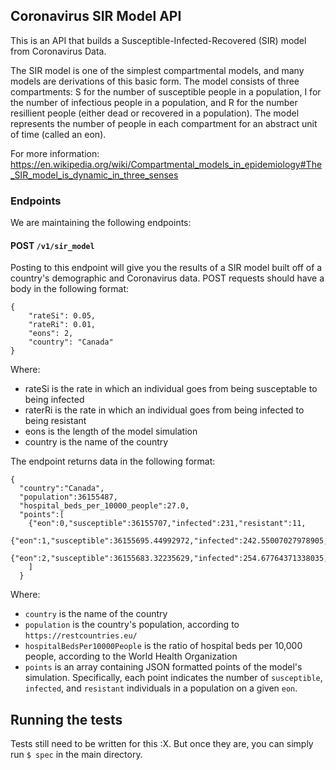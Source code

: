 ## Coronavirus SIR Model API
This is an API that builds a Susceptible-Infected-Recovered (SIR) model from Coronavirus Data.

The SIR model is one of the simplest compartmental models, and many models are derivations of this basic form.  The model consists of three compartments: S for the number of susceptible people in a population, I for the number of infectious people in a population, and R for the number resillient people (either dead or recovered in a population).  The model represents the number of people in each compartment for an abstract unit of time (called an eon).

For more information: https://en.wikipedia.org/wiki/Compartmental_models_in_epidemiology#The_SIR_model_is_dynamic_in_three_senses

### Endpoints
We are maintaining the following endpoints:

#### POST `/v1/sir_model`
Posting to this endpoint will give you the results of a SIR model built off of a country's demographic and Coronavirus data.  POST requests should have a body in the following format:

```
{
	"rateSi": 0.05,
	"rateRi": 0.01,
	"eons": 2,
	"country": "Canada"
}
```

Where:
- rateSi is the rate in which an individual goes from being susceptable to being infected
- raterRi is the rate in which an individual goes from being infected to being resistant
- eons is the length of the model simulation
- country is the name of the country

The endpoint returns data in the following format:
```
{
  "country":"Canada",
  "population":36155487,
  "hospital_beds_per_10000_people":27.0,
  "points":[
    {"eon":0,"susceptible":36155707,"infected":231,"resistant":11,
    {"eon":1,"susceptible":36155695.44992972,"infected":242.55007027978905,"resistant":11.0
    {"eon":2,"susceptible":36155683.32235629,"infected":254.67764371338035,"resistant":11.0}
    ]
  }
```

Where:
- `country` is the name of the country
- `population` is the country's population, according to `https://restcountries.eu/`
- `hospitalBedsPer10000People` is the ratio of hospital beds per 10,000 people, according to the World Health Organization
- `points` is an array containing JSON formatted points of the model's simulation.  Specifically, each point indicates the number of `susceptible`, `infected`, and `resistant` individuals in a population on a given `eon`.

## Running the tests
Tests still need to be written for this :X.  But once they are, you can simply run `$ spec` in the main directory.
